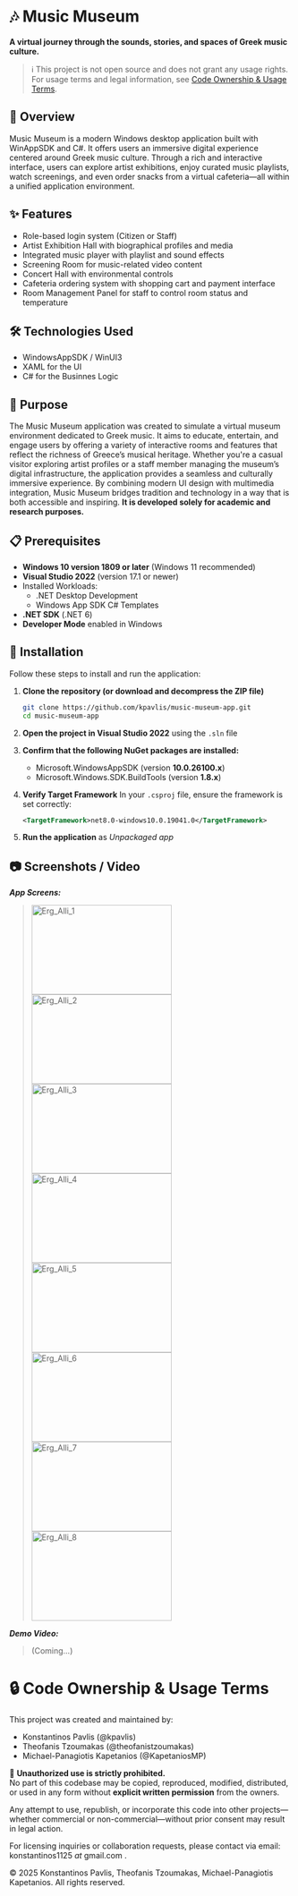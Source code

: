 # 🎶 Music Museum

**A virtual journey through the sounds, stories, and spaces of Greek music culture.**

> ℹ️ This project is not open source and does not grant any usage rights.
> For usage terms and legal information, see [Code Ownership & Usage Terms](#-code-ownership--usage-terms).

## 📖 Overview  

Music Museum is a modern Windows desktop application built with WinAppSDK and C#. It offers users an immersive digital experience centered around Greek music culture. Through a rich and interactive interface, users can explore artist exhibitions, enjoy curated music playlists, watch screenings, and even order snacks from a virtual cafeteria—all within a unified application environment.

## ✨ Features  

- Role-based login system (Citizen or Staff)  
- Artist Exhibition Hall with biographical profiles and media  
- Integrated music player with playlist and sound effects  
- Screening Room for music-related video content  
- Concert Hall with environmental controls  
- Cafeteria ordering system with shopping cart and payment interface  
- Room Management Panel for staff to control room status and temperature

## 🛠 Technologies Used  

- WindowsAppSDK / WinUI3
- XAML for the UI
- C# for the Businnes Logic


## 🎯 Purpose 

The Music Museum application was created to simulate a virtual museum environment dedicated to Greek music. It aims to educate, entertain, and engage users by offering a variety of interactive rooms and features that reflect the richness of Greece’s musical heritage. Whether you're a casual visitor exploring artist profiles or a staff member managing the museum’s digital infrastructure, the application provides a seamless and culturally immersive experience. By combining modern UI design with multimedia integration, Music Museum bridges tradition and technology in a way that is both accessible and inspiring. **It is developed solely for academic and research purposes.**


## 📋 Prerequisites  

- **Windows 10 version 1809 or later** (Windows 11 recommended)
- **Visual Studio 2022** (version 17.1 or newer)
- Installed Workloads:
  - .NET Desktop Development
  - Windows App SDK C# Templates
- **.NET SDK** (.NET 6)
- **Developer Mode** enabled in Windows


## 🚀 Installation  

Follow these steps to install and run the application:

1. **Clone the repository (or download and decompress the ZIP file)**
   ```bash
   git clone https://github.com/kpavlis/music-museum-app.git
   cd music-museum-app
2. **Open the project in Visual Studio 2022** using the `.sln` file
3. **Confirm that the following NuGet packages are installed:**
    - Microsoft.WindowsAppSDK (version **10.0.26100.x**)
    - Microsoft.Windows.SDK.BuildTools (version **1.8.x**)
4. **Verify Target Framework**
     In your `.csproj` file, ensure the framework is set correctly:
   
     ```xml
     <TargetFramework>net8.0-windows10.0.19041.0</TargetFramework>
   
6. **Run the application** as _Unpackaged app_

## 📷 Screenshots / Video

**_App Screens:_**  
> <img width="250" height="160" alt="Erg_Alli_1" src="https://github.com/user-attachments/assets/01804344-e916-4cee-8755-cc9e41bc5bd7" />
> <img width="250" height="160" alt="Erg_Alli_2" src="https://github.com/user-attachments/assets/4aa03ec1-7e73-491d-b9ed-53e72d7ea3e4" />
> <img width="250" height="160" alt="Erg_Alli_3" src="https://github.com/user-attachments/assets/686b19e6-6ec2-4f3d-a080-9445baa5f8a5" />
> <img width="250" height="160" alt="Erg_Alli_4" src="https://github.com/user-attachments/assets/37c3e180-a00d-4340-ac35-f253620e2d95" />
> <img width="250" height="160" alt="Erg_Alli_5" src="https://github.com/user-attachments/assets/d7abec23-4403-4711-bf55-2edb10c90305" />
> <img width="250" height="160" alt="Erg_Alli_6" src="https://github.com/user-attachments/assets/16efc115-cfff-4058-b89c-18cd1dec69d6" />
> <img width="250" height="160" alt="Erg_Alli_7" src="https://github.com/user-attachments/assets/ffad20d9-bdaa-4085-b7d7-4207316585c4" />
> <img width="250" height="160" alt="Erg_Alli_8" src="https://github.com/user-attachments/assets/fbd39dab-3d3d-422b-9ec3-d3d1e3e300e3" />

**_Demo Video:_**

> (Coming...)

# 🔒 Code Ownership & Usage Terms

This project was created and maintained by:

- Konstantinos Pavlis (@kpavlis)
- Theofanis Tzoumakas (@theofanistzoumakas)
- Michael-Panagiotis Kapetanios (@KapetaniosMP)

🚫 **Unauthorized use is strictly prohibited.**  
No part of this codebase may be copied, reproduced, modified, distributed, or used in any form without **explicit written permission** from the owners.

Any attempt to use, republish, or incorporate this code into other projects—whether commercial or non-commercial—without prior consent may result in legal action.

For licensing inquiries or collaboration requests, please contact via email: konstantinos1125 _at_ gmail.com .

© 2025 Konstantinos Pavlis, Theofanis Tzoumakas, Michael-Panagiotis Kapetanios. All rights reserved.
